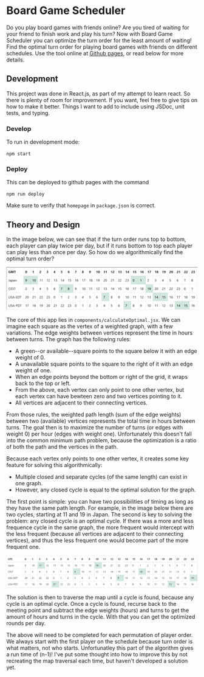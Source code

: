# Board Game Scheduler

Do you play board games with friends online?
Are you tired of waiting for your friend to finish work and play his turn?
Now with Board Game Scheduler you can optimize the turn order for the least amount of waiting!
Find the optimal turn order for playing board games with friends on different schedules.
Use the tool online at [Github pages](https://stcase.github.io/board-game-scheduler/), or read below for more details.

## Development

This project was done in React.js, as part of my attempt to learn react.
So there is plenty of room for improvement.
If you want, feel free to give tips on how to make it better.
Things I want to add to include using JSDoc, unit tests, and typing.

### Develop

To run in development mode:

```
npm start
```

### Deploy

This can be deployed to github pages with the command

```
npm run deploy
```

Make sure to verify that `homepage` in `package.json` is correct.

## Theory and Design

In the image below, we can see that if the turn order runs top to bottom, each player can play twice per day,
but if it runs bottom to top each player can play less than once per day. So how do we algorithmically find the optimal turn order?

![Example SChedule](doc/schedule1.png)

The core of this app lies in `components/calculateOptimal.jsx`.
We can imagine each square as the vertex of a weighted graph, with a few variations.
The edge weights between vertices represent the time in hours between turns.
The graph has the following rules:

- A green--or available--square points to the square below it with an edge weight of 0.
- A unavailable square points to the square to the right of it with an edge weight of one.
- When an edge points beyond the bottom or right of the grid, it wraps back to the top or left.
- From the above, each vertex can only point to one other vertex, but each vertex can have bewteen zero and two vertices pointing to it.
- All vertices are adjacent to their connecting vertices.

From those rules, the weighted path length (sum of the edge weights) between two (available) vertices represents the total time in hours between turns.
The goal then is to maximize the number of turns (or edges with weight 0) per hour (edges with weight one).
Unfortunately this doesn't fall into the common minimum path problem, because the optimization is a ratio of both the path and the vertices in the path.

Because each vertex only points to one other vertex, it creates some key feature for solving this algorithmically:

- Multiple closed and separate cycles (of the same length) can exist in one graph.
- However, any closed cycle is equal to the optimal solution for the graph.

The first point is simple: you can have two possibilities of timing as long as they have the same path length.
For example, in the image below there are two cycles, starting at 11 and 19 in Japan.
The second is key to solving the problem: any closed cycle is an optimal cycle.
If there was a more and less frequence cycle in the same graph, the more frequent would intercept with the less frequent (because all vertices are adjacent to their connecting vertices), and thus the less frequent one would become part of the more frequent one.

![Schedule with two closed cycles](doc/schedule2closedCycles.PNG)

The solution is then to traverse the map until a cycle is found, because any cycle is an optimal cycle.
Once a cycle is found, recurse back to the meeting point and subtract the edge weights (hours) and turns to get the amount of hours and turns in the cycle.
With that you can get the optimized rounds per day.

The above will need to be completed for each permutation of player order.
We always start with the first player on the schedule because turn order is what matters, not who starts.
Unfortunatley this part of the algorithm gives a run time of (n-1)!
I've put some thought into how to improve this by not recreating the map traversal each time, but haven't developed a solution yet.
